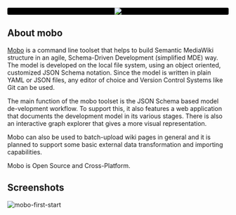 <p align="center" style="background: #000; border-radius:3px;">
    <img src="http://fannon.de/p/mobo-intro/img/logo.png"/>
</p>

## About mobo
[Mobo](https://www.npmjs.com/package/mobo) is a command line toolset that helps to build Semantic MediaWiki structure in an agile,
Schema-Driven Development (simplified MDE) way.
The model is developed on the local file system, using an object oriented, customized JSON Schema notation.
Since the model is written in plain YAML or JSON files, any editor of choice and Version Control Systems like Git can be used.

The main function of the mobo toolset is the JSON Schema based model de-velopment workflow.
To support this, it also features a web application that documents the development model in its various stages.
There is also an interactive graph explorer that gives a more visual representation.

Mobo can also be used to batch-upload wiki pages in general and it is planned to support some basic external data transformation and importing capabilities.

Mobo is Open Source and Cross-Platform.

## Screenshots
![mobo-first-start](http://up.fannon.de/img/mobo-first-start.png?v=3)